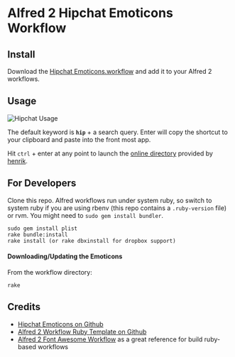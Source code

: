 Alfred 2 Hipchat Emoticons Workflow
===================================

Install
-------

Download the [Hipchat Emoticons.workflow](https://github.com/aortbals/alfred2-hipchat-emoticons-workflow/raw/master/Hipchat%20Emoticons.alfredworkflow) and add it to your Alfred 2 workflows.

Usage
-----

![Hipchat Usage](https://raw.github.com/aortbals/alfred2-hipchat-emoticons-workflow/master/screenshots/usage.png)

The default keyword is **`hip`** + a search query. Enter will copy the shortcut to your clipboard and paste into the front most app.

Hit `ctrl` + enter at any point to launch the [online directory](http://hipchat-emoticons.nyh.name/) provided by [henrik](https://github.com/henrik/hipchat-emoticons).


For Developers
--------------

Clone this repo. Alfred workflows run under system ruby, so switch to system ruby if you are using rbenv (this repo contains a `.ruby-version` file) or rvm. You might need to `sudo gem install bundler`.

    sudo gem install plist
    rake bundle:install
    rake install (or rake dbxinstall for dropbox support)

#### Downloading/Updating the Emoticons ####

From the workflow directory:

    rake


Credits
-------

- [Hipchat Emoticons on Github](https://github.com/henrik/hipchat-emoticons)
- [Alfred 2 Workflow Ruby Template on Github](https://github.com/zhaocai/alfred2-ruby-template)
- [Alfred 2 Font Awesome Workflow](https://github.com/ruedap/alfred2-font-awesome-workflow) as a great reference for build ruby-based workflows
